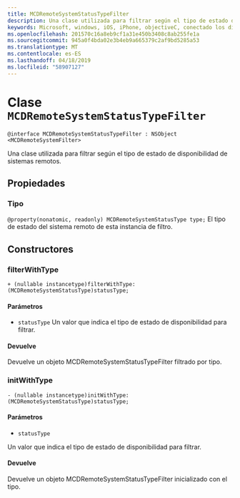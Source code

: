 ```yaml
---
title: MCDRemoteSystemStatusTypeFilter
description: Una clase utilizada para filtrar según el tipo de estado de disponibilidad de sistemas remotos.
keywords: Microsoft, windows, iOS, iPhone, objectiveC, conectado los dispositivos, proyecto Roma
ms.openlocfilehash: 201570c16a8eb9cf1a31e450b3408c8ab255fe1a
ms.sourcegitcommit: 945a0f4bda02e3b4eb9a665379c2af9bd5285a53
ms.translationtype: MT
ms.contentlocale: es-ES
ms.lasthandoff: 04/18/2019
ms.locfileid: "58907127"
---
```

# <a name="class-mcdremotesystemstatustypefilter"></a>Clase `MCDRemoteSystemStatusTypeFilter`

```
@interface MCDRemoteSystemStatusTypeFilter : NSObject <MCDRemoteSystemFilter>
```

Una clase utilizada para filtrar según el tipo de estado de disponibilidad de sistemas remotos.

## <a name="properties"></a>Propiedades

### <a name="type"></a>Tipo
`@property(nonatomic, readonly) MCDRemoteSystemStatusType type;` El tipo de estado del sistema remoto de esta instancia de filtro.

## <a name="constructors"></a>Constructores

### <a name="filterwithtype"></a>filterWithType
`+ (nullable instancetype)filterWithType:(MCDRemoteSystemStatusType)statusType;`

#### <a name="parameters"></a>Parámetros 
* `statusType` Un valor que indica el tipo de estado de disponibilidad para filtrar.

#### <a name="returns"></a>Devuelve
Devuelve un objeto MCDRemoteSystemStatusTypeFilter filtrado por tipo.

### <a name="initwithtype"></a>initWithType
`- (nullable instancetype)initWithType:(MCDRemoteSystemStatusType)statusType;`

#### <a name="parameters"></a>Parámetros 
* `statusType` 

Un valor que indica el tipo de estado de disponibilidad para filtrar.

#### <a name="returns"></a>Devuelve
Devuelve un objeto MCDRemoteSystemStatusTypeFilter inicializado con el tipo.